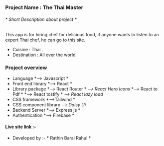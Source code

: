 ### Project Name : The Thai Master
###### * Short  Description about project *
This app is for hiring chef for delicious food, if anyone wants to listen to an expert Thai chef, he can go to this site.
-  Cuisine : Thai .
- Destination : All over the world

### Project overview
- Language 
*--> Javascript *
- Front end library 
*--> React *
- Library package 
*--> React Router *
*--> React Hero Icons*
*--> React to Pdf *
*--> React tostify *
*--> React lazy load*
-  CSS framework 
*-->Tailwind *
- CSS component library
*--> Daisy Ui*
- Backend Server 
*--> Express js *
- Authentication 
*--> Firebase *

#### Live site link :- 

- Developed by :- * Rathin Barai Rahul *